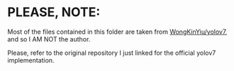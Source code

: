 # PLEASE, NOTE:

Most of the files contained in this folder are taken from [WongKinYiu/yolov7](https://github.com/WongKinYiu/yolov7), and so I AM NOT the author. 

Please, refer to the original repository I just linked for the official yolov7 implementation.
